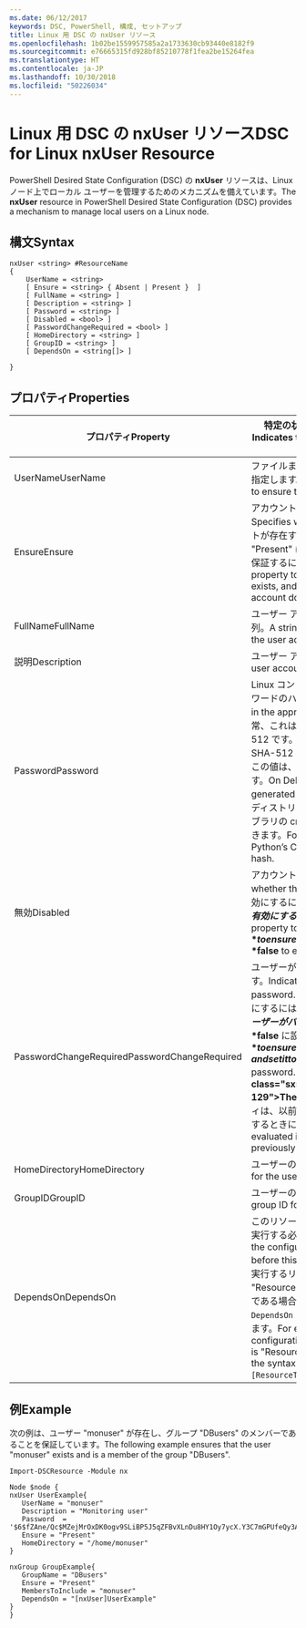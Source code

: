 ```yaml
---
ms.date: 06/12/2017
keywords: DSC, PowerShell, 構成, セットアップ
title: Linux 用 DSC の nxUser リソース
ms.openlocfilehash: 1b02be1559957585a2a1733630cb93440e8182f9
ms.sourcegitcommit: e76665315fd928bf85210778f1fea2be15264fea
ms.translationtype: HT
ms.contentlocale: ja-JP
ms.lasthandoff: 10/30/2018
ms.locfileid: "50226034"
---
```

# <a name="dsc-for-linux-nxuser-resource"></a><span data-ttu-id="7fe34-103">Linux 用 DSC の nxUser リソース</span><span class="sxs-lookup"><span data-stu-id="7fe34-103">DSC for Linux nxUser Resource</span></span>

<span data-ttu-id="7fe34-104">PowerShell Desired State Configuration (DSC) の **nxUser** リソースは、Linux ノード上でローカル ユーザーを管理するためのメカニズムを備えています。</span><span class="sxs-lookup"><span data-stu-id="7fe34-104">The **nxUser** resource in PowerShell Desired State Configuration (DSC) provides a mechanism to manage local users on a Linux node.</span></span>

## <a name="syntax"></a><span data-ttu-id="7fe34-105">構文</span><span class="sxs-lookup"><span data-stu-id="7fe34-105">Syntax</span></span>

```
nxUser <string> #ResourceName
{
    UserName = <string>
    [ Ensure = <string> { Absent | Present }  ]
    [ FullName = <string> ]
    [ Description = <string> ]
    [ Password = <string> ]
    [ Disabled = <bool> ]
    [ PasswordChangeRequired = <bool> ]
    [ HomeDirectory = <string> ]
    [ GroupID = <string> ]
    [ DependsOn = <string[]> ]

}
```

## <a name="properties"></a><span data-ttu-id="7fe34-106">プロパティ</span><span class="sxs-lookup"><span data-stu-id="7fe34-106">Properties</span></span>

|  <span data-ttu-id="7fe34-107">プロパティ</span><span class="sxs-lookup"><span data-stu-id="7fe34-107">Property</span></span> |  <span data-ttu-id="7fe34-108">特定の状態を保証するアカウント名を示します。</span><span class="sxs-lookup"><span data-stu-id="7fe34-108">Indicates the account name for which you want to ensure a specific state.</span></span> |
|---|---|
| <span data-ttu-id="7fe34-109">UserName</span><span class="sxs-lookup"><span data-stu-id="7fe34-109">UserName</span></span>| <span data-ttu-id="7fe34-110">ファイルまたはディレクトリの状態を保証する場所を指定します。</span><span class="sxs-lookup"><span data-stu-id="7fe34-110">Specifies the location where you want to ensure the state for a file or directory.</span></span>|
| <span data-ttu-id="7fe34-111">Ensure</span><span class="sxs-lookup"><span data-stu-id="7fe34-111">Ensure</span></span>| <span data-ttu-id="7fe34-112">アカウントが存在するかどうかを指定します。</span><span class="sxs-lookup"><span data-stu-id="7fe34-112">Specifies whether the account exists.</span></span> <span data-ttu-id="7fe34-113">このアカウントが存在することを保証するには、このプロパティを "Present" に設定し、アカウントが存在しないことを保証するには、"Absent" に設定します。</span><span class="sxs-lookup"><span data-stu-id="7fe34-113">Set this property to "Present" to ensure that the account exists, and set it to "Absent" to ensure that the account does not exist.</span></span>|
| <span data-ttu-id="7fe34-114">FullName</span><span class="sxs-lookup"><span data-stu-id="7fe34-114">FullName</span></span>| <span data-ttu-id="7fe34-115">ユーザー アカウントに使用するフルネームを表す文字列。</span><span class="sxs-lookup"><span data-stu-id="7fe34-115">A string that contains the full name to use for the user account.</span></span>|
| <span data-ttu-id="7fe34-116">説明</span><span class="sxs-lookup"><span data-stu-id="7fe34-116">Description</span></span>| <span data-ttu-id="7fe34-117">ユーザー アカウントの説明。</span><span class="sxs-lookup"><span data-stu-id="7fe34-117">The description for the user account.</span></span>|
| <span data-ttu-id="7fe34-118">Password</span><span class="sxs-lookup"><span data-stu-id="7fe34-118">Password</span></span>| <span data-ttu-id="7fe34-119">Linux コンピューターの適切な形式でのユーザー パスワードのハッシュ。</span><span class="sxs-lookup"><span data-stu-id="7fe34-119">The hash of the users password in the appropriate form for the Linux computer.</span></span> <span data-ttu-id="7fe34-120">通常、これはソルト化ハッシュ SHA-256 または SHA-512 です。</span><span class="sxs-lookup"><span data-stu-id="7fe34-120">Typically, this is a salted SHA-256, or SHA-512 hash.</span></span> <span data-ttu-id="7fe34-121">Debian および Ubuntu Linux では、この値は、mkpasswd コマンドを使用して生成できます。</span><span class="sxs-lookup"><span data-stu-id="7fe34-121">On Debian and Ubuntu Linux, this value can be generated with the mkpasswd command.</span></span> <span data-ttu-id="7fe34-122">他の Linux ディストリビューションの場合は、Python の暗号ライブラリの crypt メソッドを使用してハッシュを生成できます。</span><span class="sxs-lookup"><span data-stu-id="7fe34-122">For other Linux distros, the crypt method of Python’s Crypt library can be used to generate the hash.</span></span>|
| <span data-ttu-id="7fe34-123">無効</span><span class="sxs-lookup"><span data-stu-id="7fe34-123">Disabled</span></span>| <span data-ttu-id="7fe34-124">アカウントが有効かどうかを示します。</span><span class="sxs-lookup"><span data-stu-id="7fe34-124">Indicates whether the account is enabled.</span></span> <span data-ttu-id="7fe34-125">このアカウントを無効にするには、このプロパティを **$true** に設定し、有効にするには **$false** に設定します。</span><span class="sxs-lookup"><span data-stu-id="7fe34-125">Set this property to **$true** to ensure that this account is disabled, and set it to **$false** to ensure that it is enabled.</span></span>|
| <span data-ttu-id="7fe34-126">PasswordChangeRequired</span><span class="sxs-lookup"><span data-stu-id="7fe34-126">PasswordChangeRequired</span></span>| <span data-ttu-id="7fe34-127">ユーザーがパスワードを変更できるかどうかを示します。</span><span class="sxs-lookup"><span data-stu-id="7fe34-127">Indicates whether the user can change the password.</span></span> <span data-ttu-id="7fe34-128">ユーザーがパスワードを変更できないようにするには、このプロパティを **$true** に設定し、ユーザーがパスワードを変更できるようにするには、**$false** に設定します。</span><span class="sxs-lookup"><span data-stu-id="7fe34-128">Set this property to **$true** to ensure that the user cannot change the password, and set it to **$false** to allow the user to change the password.</span></span> <span data-ttu-id="7fe34-129">既定値は **$false** です。</span><span class="sxs-lookup"><span data-stu-id="7fe34-129">The default value is **$false**.</span></span> <span data-ttu-id="7fe34-130">このプロパティは、以前存在しなかったユーザー アカウントを作成するときにのみ評価されます。</span><span class="sxs-lookup"><span data-stu-id="7fe34-130">This property is only evaluated if the user account did not exist previously and is being created.</span></span>|
| <span data-ttu-id="7fe34-131">HomeDirectory</span><span class="sxs-lookup"><span data-stu-id="7fe34-131">HomeDirectory</span></span>| <span data-ttu-id="7fe34-132">ユーザーのホーム ディレクトリ。</span><span class="sxs-lookup"><span data-stu-id="7fe34-132">The home directory for the user.</span></span>|
| <span data-ttu-id="7fe34-133">GroupID</span><span class="sxs-lookup"><span data-stu-id="7fe34-133">GroupID</span></span>| <span data-ttu-id="7fe34-134">ユーザーのプライマリ グループ ID。</span><span class="sxs-lookup"><span data-stu-id="7fe34-134">The primary group ID for the user.</span></span>|
| <span data-ttu-id="7fe34-135">DependsOn</span><span class="sxs-lookup"><span data-stu-id="7fe34-135">DependsOn</span></span> | <span data-ttu-id="7fe34-136">このリソースを構成する前に、他のリソースの構成を実行する必要があることを示します。</span><span class="sxs-lookup"><span data-stu-id="7fe34-136">Indicates that the configuration of another resource must run before this resource is configured.</span></span> <span data-ttu-id="7fe34-137">たとえば、最初に実行するリソース構成スクリプト ブロックの ID が "ResourceName" で、そのタイプが "ResourceType" である場合、このプロパティを使用する構文は `DependsOn = "[ResourceType]ResourceName"` になります。</span><span class="sxs-lookup"><span data-stu-id="7fe34-137">For example, if the ID of the resource configuration script block that you want to run first is "ResourceName" and its type is "ResourceType", the syntax for using this property is `DependsOn = "[ResourceType]ResourceName"`.</span></span>|

## <a name="example"></a><span data-ttu-id="7fe34-138">例</span><span class="sxs-lookup"><span data-stu-id="7fe34-138">Example</span></span>

<span data-ttu-id="7fe34-139">次の例は、ユーザー "monuser" が存在し、グループ "DBusers" のメンバーであることを保証しています。</span><span class="sxs-lookup"><span data-stu-id="7fe34-139">The following example ensures that the user "monuser" exists and is a member of the group "DBusers".</span></span>

```
Import-DSCResource -Module nx

Node $node {
nxUser UserExample{
   UserName = "monuser"
   Description = "Monitoring user"
   Password  =    '$6$fZAne/Qc$MZejMrOxDK0ogv9SLiBP5J5qZFBvXLnDu8HY1Oy7ycX.Y3C7mGPUfeQy3A82ev3zIabhDQnj2ayeuGn02CqE/0'
   Ensure = "Present"
   HomeDirectory = "/home/monuser"
}

nxGroup GroupExample{
   GroupName = "DBusers"
   Ensure = "Present"
   MembersToInclude = "monuser"
   DependsOn = "[nxUser]UserExample"
}
}
```